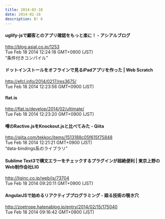 ```yaml
---
title: 2014-02-18
date: 2014-02-18
description: B! 6
---
```


#### uglify-jsで顧客とのアプリ確認をもっと楽に！ - アシアルブログ
http://blog.asial.co.jp/1253<br>
Tue Feb 18 2014 12:24:18 GMT+0900 (JST)<br>
“条件付きコンパイル”


####                 ドットインストールをオフラインで見るiPadアプリを作った | Web Scratch            
http://efcl.info/2014/0217/res3675/<br>
Tue Feb 18 2014 12:23:56 GMT+0900 (JST)<br>


#### flat.is
http://flat.is/develop/2014/02/ultimate/<br>
Tue Feb 18 2014 12:23:20 GMT+0900 (JST)<br>


#### 噂のRactive.jsをKnockout.jsと比べてみた - Qiita
http://qiita.com/tekkoc/items/1513188c05f615f75848<br>
Tue Feb 18 2014 12:21:21 GMT+0900 (JST)<br>
“data-bindings系のライブラリ”


#### Sublime Text3で構文エラーをチェックするプラグインが超絶便利 | 東京上野のWeb制作会社LIG
http://liginc.co.jp/web/js/73704<br>
Tue Feb 18 2014 09:20:11 GMT+0900 (JST)<br>


#### AngularJSで始めるリアクティブプログラミング - 廻る技術の覗き穴
http://zoetrope.hatenablog.jp/entry/2014/02/15/175040<br>
Tue Feb 18 2014 09:16:42 GMT+0900 (JST)<br>


